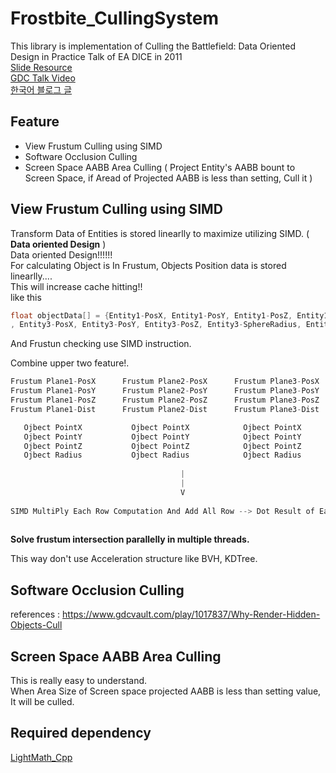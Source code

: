 # Frostbite_CullingSystem

This library is implementation of Culling the Battlefield: Data Oriented Design in Practice Talk of EA DICE in 2011         
[Slide Resource](https://www.ea.com/frostbite/news/culling-the-battlefield-data-oriented-design-in-practice)      
[GDC Talk Video](https://www.gdcvault.com/play/1014491/Culling-the-Battlefield-Data-Oriented)        
[한국어 블로그 글](https://sungjjinkang.github.io/doom/2021/04/02/viewfrustumculling.html)

## Feature

- View Frustum Culling using SIMD
- Software Occlusion Culling
- Screen Space AABB Area Culling ( Project Entity's AABB bount to Screen Space, if Aread of Projected AABB is less than setting, Cull it )

## View Frustum Culling using SIMD
Transform Data of Entities is stored linearlly to maximize utilizing SIMD. ( **Data oriented Design** )     
Data oriented Design!!!!!!    
For calculating Object is In Frustum, Objects Position data is stored linearlly....    
This will increase cache hitting!!   
like this   
```c++
float objectData[] = {Entity1-PosX, Entity1-PosY, Entity1-PosZ, Entity1-SphereRadius(Bound Sphere), Entity2-PosX, Entity2-PosY, Entity2-PosZ, Entity2-SphereRadius,
, Entity3-PosX, Entity3-PosY, Entity3-PosZ, Entity3-SphereRadius, Entity4-PosX, Entity4-PosY, Entity4-PosZ, Entity4-SphereRadius}
```

And Frustun checking use SIMD instruction.   

Combine upper two feature!.    
```c++
Frustum Plane1-PosX      Frustum Plane2-PosX      Frustum Plane3-PosX      Frustum Plane4-PosX
Frustum Plane1-PosY      Frustum Plane2-PosY      Frustum Plane3-PosY      Frustum Plane4-PosY
Frustum Plane1-PosZ      Frustum Plane2-PosZ      Frustum Plane3-PosZ      Frustum Plane4-PosZ
Frustum Plane1-Dist      Frustum Plane2-Dist      Frustum Plane3-Dist      Frustum Plane4-Dist

   Ojbect PointX           Ojbect PointX            Ojbect PointX            Ojbect PointX
   Ojbect PointY           Ojbect PointY            Ojbect PointY            Ojbect PointY
   Ojbect PointZ           Ojbect PointZ            Ojbect PointZ            Ojbect PointZ
   Ojbect Radius           Ojbect Radius            Ojbect Radius            Ojbect Radius
   
                                      |
                                      |
                                      V
   
SIMD MultiPly Each Row Computation And Add All Row --> Dot Result of Each Plane and Object
   
```

**Solve frustum intersection parallelly in multiple threads.** 

This way don't use Acceleration structure like BVH, KDTree.      

## Software Occlusion Culling

references : https://www.gdcvault.com/play/1017837/Why-Render-Hidden-Objects-Cull

## Screen Space AABB Area Culling

This is really easy to understand.    
When Area Size of Screen space projected AABB is less than setting value, It will be culled.

## Required dependency

[LightMath_Cpp](https://github.com/SungJJinKang/LightMath_Cpp)
